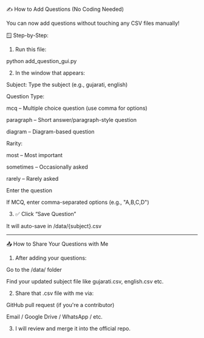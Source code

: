✍️ How to Add Questions (No Coding Needed)

You can now add questions without touching any CSV files manually!

🪟 Step-by-Step:

1. Run this file:

python add_question_gui.py


2. In the window that appears:

Subject: Type the subject (e.g., gujarati, english)

Question Type:

mcq – Multiple choice question (use comma for options)

paragraph – Short answer/paragraph-style question

diagram – Diagram-based question


Rarity:

most – Most important

sometimes – Occasionally asked

rarely – Rarely asked


Enter the question

If MCQ, enter comma-separated options (e.g., "A,B,C,D")



3. ✅ Click “Save Question”

It will auto-save in /data/{subject}.csv





---

📤 How to Share Your Questions with Me

1. After adding your questions:

Go to the /data/ folder

Find your updated subject file like gujarati.csv, english.csv etc.



2. Share that .csv file with me via:

GitHub pull request (if you're a contributor)

Email / Google Drive / WhatsApp / etc.



3. I will review and merge it into the official repo.



  
